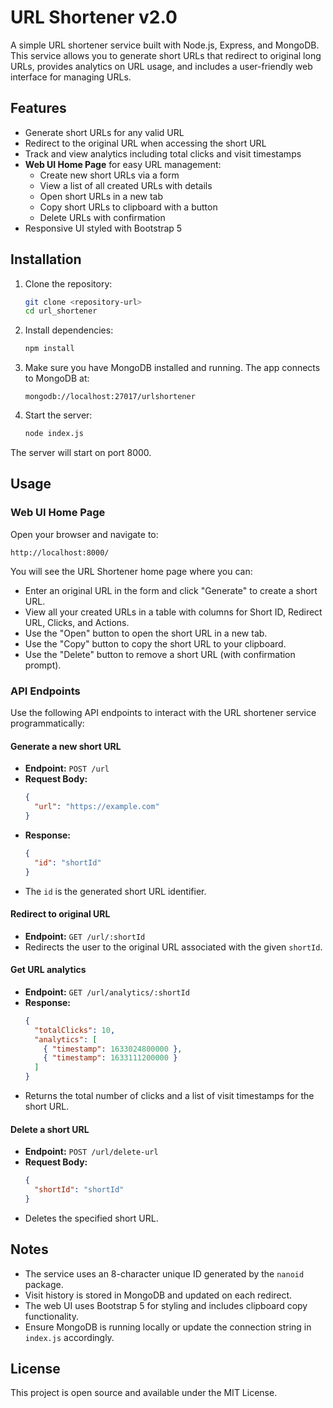 # URL Shortener v2.0

A simple URL shortener service built with Node.js, Express, and MongoDB. This service allows you to generate short URLs that redirect to original long URLs, provides analytics on URL usage, and includes a user-friendly web interface for managing URLs.

## Features

- Generate short URLs for any valid URL
- Redirect to the original URL when accessing the short URL
- Track and view analytics including total clicks and visit timestamps
- **Web UI Home Page** for easy URL management:
  - Create new short URLs via a form
  - View a list of all created URLs with details
  - Open short URLs in a new tab
  - Copy short URLs to clipboard with a button
  - Delete URLs with confirmation
- Responsive UI styled with Bootstrap 5

## Installation

1. Clone the repository:
   ```bash
   git clone <repository-url>
   cd url_shortener
   ```

2. Install dependencies:
   ```bash
   npm install
   ```

3. Make sure you have MongoDB installed and running. The app connects to MongoDB at:
   ```
   mongodb://localhost:27017/urlshortener
   ```

4. Start the server:
   ```bash
   node index.js
   ```

The server will start on port 8000.

## Usage

### Web UI Home Page

Open your browser and navigate to:

```
http://localhost:8000/
```

You will see the URL Shortener home page where you can:

- Enter an original URL in the form and click "Generate" to create a short URL.
- View all your created URLs in a table with columns for Short ID, Redirect URL, Clicks, and Actions.
- Use the "Open" button to open the short URL in a new tab.
- Use the "Copy" button to copy the short URL to your clipboard.
- Use the "Delete" button to remove a short URL (with confirmation prompt).

### API Endpoints

Use the following API endpoints to interact with the URL shortener service programmatically:

#### Generate a new short URL

- **Endpoint:** `POST /url`
- **Request Body:**
  ```json
  {
    "url": "https://example.com"
  }
  ```
- **Response:**
  ```json
  {
    "id": "shortId"
  }
  ```
- The `id` is the generated short URL identifier.

#### Redirect to original URL

- **Endpoint:** `GET /url/:shortId`
- Redirects the user to the original URL associated with the given `shortId`.

#### Get URL analytics

- **Endpoint:** `GET /url/analytics/:shortId`
- **Response:**
  ```json
  {
    "totalClicks": 10,
    "analytics": [
      { "timestamp": 1633024800000 },
      { "timestamp": 1633111200000 }
    ]
  }
  ```
- Returns the total number of clicks and a list of visit timestamps for the short URL.

#### Delete a short URL

- **Endpoint:** `POST /url/delete-url`
- **Request Body:**
  ```json
  {
    "shortId": "shortId"
  }
  ```
- Deletes the specified short URL.

## Notes

- The service uses an 8-character unique ID generated by the `nanoid` package.
- Visit history is stored in MongoDB and updated on each redirect.
- The web UI uses Bootstrap 5 for styling and includes clipboard copy functionality.
- Ensure MongoDB is running locally or update the connection string in `index.js` accordingly.

## License

This project is open source and available under the MIT License.

